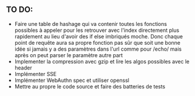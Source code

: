 ## TO DO:
- Faire une table de hashage qui va contenir toutes les
fonctions possibles à appeler pour les retrouver
avec l'index directement plus rapidement au lieu
d'avoir des if else imbriqués moche. Donc
chaque point de requête aura sa propre fonction
pas sûr que soit une bonne idée si jamais y a des
paramètres dans l'url comme pour /echo/
mais après on peut parser le paramètre autre part
- Implementer la compression avec gzip et lire les algos
possibles avec le header
- Implémenter SSE
- Implémenter WebAuthn spec et utiliser openssl
- Mettre au propre le code source et faire des
batteries de tests